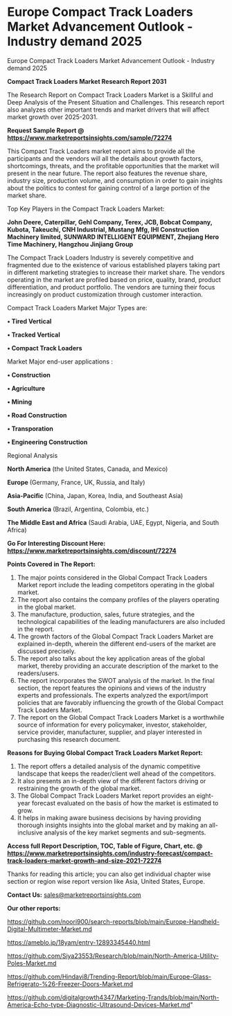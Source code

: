 # Europe Compact Track Loaders Market Advancement Outlook - Industry demand 2025
Europe Compact Track Loaders Market Advancement Outlook - Industry demand 2025

<strong>Compact Track Loaders Market Research Report 2031</strong>

The Research Report on Compact Track Loaders Market is a Skillful and Deep Analysis of the Present Situation and Challenges. This research report also analyzes other important trends and market drivers that will affect market growth over 2025-2031.

<strong>Request Sample Report @ <a href=https://www.marketreportsinsights.com/sample/72274>https://www.marketreportsinsights.com/sample/72274</a></strong>

This Compact Track Loaders market report aims to provide all the participants and the vendors will all the details about growth factors, shortcomings, threats, and the profitable opportunities that the market will present in the near future. The report also features the revenue share, industry size, production volume, and consumption in order to gain insights about the politics to contest for gaining control of a large portion of the market share.

Top Key Players in the Compact Track Loaders Market:

<strong>John Deere, Caterpillar, Gehl Company, Terex, JCB, Bobcat Company, Kubota, Takeuchi, CNH Industrial, Mustang Mfg, IHI Construction Machinery limited, SUNWARD INTELLIGENT EQUIPMENT, Zhejiang Hero Time Machinery, Hangzhou Jinjiang Group</strong>

The Compact Track Loaders Industry is severely competitive and fragmented due to the existence of various established players taking part in different marketing strategies to increase their market share. The vendors operating in the market are profiled based on price, quality, brand, product differentiation, and product portfolio. The vendors are turning their focus increasingly on product customization through customer interaction.

Compact Track Loaders Market Major Types are:

<strong>• Tired Vertical

• Tracked Vertical

• Compact Track Loaders</strong>

Market Major end-user applications :

<strong>• Construction

• Agriculture

• Mining

• Road Construction

• Transporation

• Engineering Construction</strong>

Regional Analysis

</u><strong><b>North America</b></strong> (the United States, Canada, and Mexico)

<strong><b>Europe </b></strong>(Germany, France, UK, Russia, and Italy)

<strong><b>Asia-Pacific</b></strong> (China, Japan, Korea, India, and Southeast Asia)

<strong><b>South America</b></strong> (Brazil, Argentina, Colombia, etc.)

<strong><b>The Middle East and Africa</b></strong> (Saudi Arabia, UAE, Egypt, Nigeria, and South Africa)

<strong>Go For Interesting Discount Here: <a href=https://www.marketreportsinsights.com/discount/72274>https://www.marketreportsinsights.com/discount/72274</a></strong>

<strong>Points Covered in The Report:</strong>
<ol>
  <li>The major points considered in the Global Compact Track Loaders Market report include the leading competitors operating in the global market.</li>
  <li>The report also contains the company profiles of the players operating in the global market.</li>
  <li>The manufacture, production, sales, future strategies, and the technological capabilities of the leading manufacturers are also included in the report.</li>
  <li>The growth factors of the Global Compact Track Loaders Market are explained in-depth, wherein the different end-users of the market are discussed precisely.</li>
  <li>The report also talks about the key application areas of the global market, thereby providing an accurate description of the market to the readers/users.</li>
  <li>The report incorporates the SWOT analysis of the market. In the final section, the report features the opinions and views of the industry experts and professionals. The experts analyzed the export/import policies that are favorably influencing the growth of the Global Compact Track Loaders Market.</li>
  <li>The report on the Global Compact Track Loaders Market is a worthwhile source of information for every policymaker, investor, stakeholder, service provider, manufacturer, supplier, and player interested in purchasing this research document.</li>
</ol>
<strong>Reasons for Buying Global Compact Track Loaders Market Report:</strong>

<ol>
  <li>The report offers a detailed analysis of the dynamic competitive landscape that keeps the reader/client well ahead of the competitors.</li>
  <li>It also presents an in-depth view of the different factors driving or restraining the growth of the global market.</li>
  <li>The Global Compact Track Loaders Market report provides an eight-year forecast evaluated on the basis of how the market is estimated to grow.</li>
  <li>It helps in making aware business decisions by having providing thorough insights insights into the global market and by making an all-inclusive analysis of the key market segments and sub-segments.</li>
</ol>
<strong>Access full Report Description, TOC, Table of Figure, Chart, etc. @ <a href=https://www.marketreportsinsights.com/industry-forecast/compact-track-loaders-market-growth-and-size-2021-72274>https://www.marketreportsinsights.com/industry-forecast/compact-track-loaders-market-growth-and-size-2021-72274</a></strong>


Thanks for reading this article; you can also get individual chapter wise section or region wise report version like Asia, United States, Europe.

<strong>Contact Us:</strong>
sales@marketreportsinsights.com

<strong>Our other reports:</strong>

<a href=https://github.com/noori900/search-reports/blob/main/Europe-Handheld-Digital-Multimeter-Market.md>https://github.com/noori900/search-reports/blob/main/Europe-Handheld-Digital-Multimeter-Market.md</a>

<a href=https://ameblo.jp/18yam/entry-12893345440.html>https://ameblo.jp/18yam/entry-12893345440.html</a>

<a href=https://github.com/Siya23553/Research/blob/main/North-America-Utility-Poles-Market.md>https://github.com/Siya23553/Research/blob/main/North-America-Utility-Poles-Market.md</a>

<a href=https://github.com/Hindavi8/Trending-Report/blob/main/Europe-Glass-Refrigerato-%26-Freezer-Doors-Market.md>https://github.com/Hindavi8/Trending-Report/blob/main/Europe-Glass-Refrigerato-%26-Freezer-Doors-Market.md</a>

<a href=https://github.com/digitalgrowth4347/Marketing-Trands/blob/main/North-America-Echo-type-Diagnostic-Ultrasound-Devices-Market.md>https://github.com/digitalgrowth4347/Marketing-Trands/blob/main/North-America-Echo-type-Diagnostic-Ultrasound-Devices-Market.md</a>"
